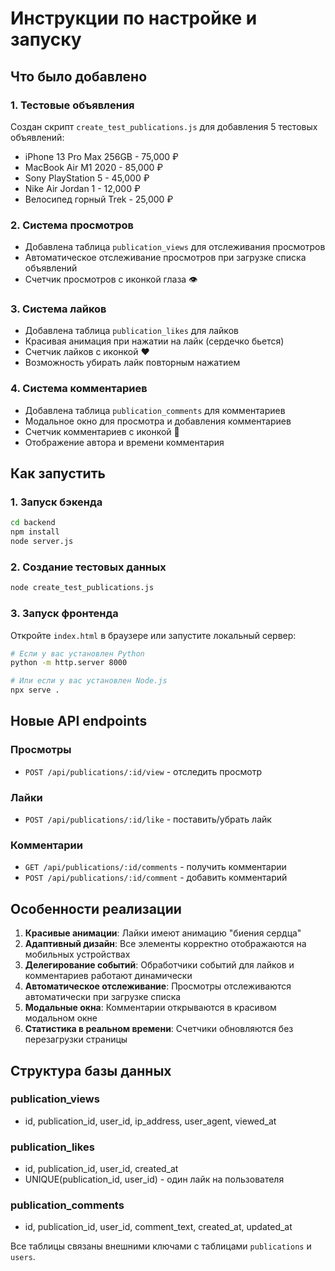 # Инструкции по настройке и запуску

## Что было добавлено

### 1. Тестовые объявления
Создан скрипт `create_test_publications.js` для добавления 5 тестовых объявлений:
- iPhone 13 Pro Max 256GB - 75,000 ₽
- MacBook Air M1 2020 - 85,000 ₽  
- Sony PlayStation 5 - 45,000 ₽
- Nike Air Jordan 1 - 12,000 ₽
- Велосипед горный Trek - 25,000 ₽

### 2. Система просмотров
- Добавлена таблица `publication_views` для отслеживания просмотров
- Автоматическое отслеживание просмотров при загрузке списка объявлений
- Счетчик просмотров с иконкой глаза 👁️

### 3. Система лайков
- Добавлена таблица `publication_likes` для лайков
- Красивая анимация при нажатии на лайк (сердечко бьется)
- Счетчик лайков с иконкой ❤️
- Возможность убирать лайк повторным нажатием

### 4. Система комментариев
- Добавлена таблица `publication_comments` для комментариев
- Модальное окно для просмотра и добавления комментариев
- Счетчик комментариев с иконкой 💬
- Отображение автора и времени комментария

## Как запустить

### 1. Запуск бэкенда
```bash
cd backend
npm install
node server.js
```

### 2. Создание тестовых данных
```bash
node create_test_publications.js
```

### 3. Запуск фронтенда
Откройте `index.html` в браузере или запустите локальный сервер:
```bash
# Если у вас установлен Python
python -m http.server 8000

# Или если у вас установлен Node.js
npx serve .
```

## Новые API endpoints

### Просмотры
- `POST /api/publications/:id/view` - отследить просмотр

### Лайки  
- `POST /api/publications/:id/like` - поставить/убрать лайк

### Комментарии
- `GET /api/publications/:id/comments` - получить комментарии
- `POST /api/publications/:id/comment` - добавить комментарий

## Особенности реализации

1. **Красивые анимации**: Лайки имеют анимацию "биения сердца"
2. **Адаптивный дизайн**: Все элементы корректно отображаются на мобильных устройствах
3. **Делегирование событий**: Обработчики событий для лайков и комментариев работают динамически
4. **Автоматическое отслеживание**: Просмотры отслеживаются автоматически при загрузке списка
5. **Модальные окна**: Комментарии открываются в красивом модальном окне
6. **Статистика в реальном времени**: Счетчики обновляются без перезагрузки страницы

## Структура базы данных

### publication_views
- id, publication_id, user_id, ip_address, user_agent, viewed_at

### publication_likes  
- id, publication_id, user_id, created_at
- UNIQUE(publication_id, user_id) - один лайк на пользователя

### publication_comments
- id, publication_id, user_id, comment_text, created_at, updated_at

Все таблицы связаны внешними ключами с таблицами `publications` и `users`.
